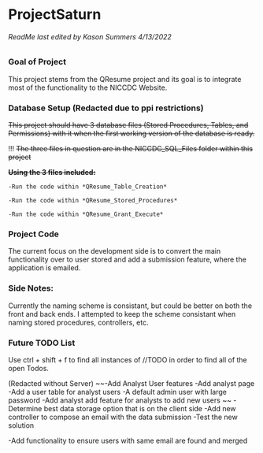 ﻿# ProjectSaturn
###### ReadMe last edited by Kason Summers 4/13/2022

### Goal of Project
This project stems from the QResume project and its goal is to integrate most of the functionality to the NICCDC Website.

### Database Setup (Redacted due to ppi restrictions)
~~This project should have 3 database files (Stored Procedures, Tables, and Permissions) with it when the first working version of the database is ready.~~

!!! ~~The three files in question are in the NICCDC_SQL_Files folder within this project~~

**~~Using the 3 files included:~~**

	-Run the code within *QResume_Table_Creation*

	-Run the code within *QResume_Stored_Procedures*

	-Run the code within *QResume_Grant_Execute*

### Project Code
The current focus on the development side is to convert the main functionality over to user stored and add a submission feature, where the application is emailed.

### Side Notes:
Currently the naming scheme is consistant, but could be better on both the front and back ends. I attempted to keep the scheme consistant when naming stored procedures,
controllers, etc.

### Future TODO List
Use ctrl + shift + f to find all instances of //TODO in order to find all of the open Todos.

(Redacted without Server)
~~-Add Analyst User features
	-Add analyst page
	-Add a user table for analyst users
		-A default admin user with large password
	-Add analyst add feature for analysts to add new users
~~
-Determine best data storage option that is on the client side
-Add new controller to compose an email with the data submission
-Test the new solution

-Add functionality to ensure users with same email are found and merged
